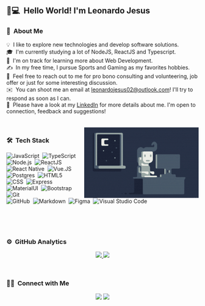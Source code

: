 ## 👋💻 &nbsp;Hello World! I'm Leonardo Jesus

### 👨 &nbsp;About Me

💡 &nbsp;I like to explore new technologies and develop software solutions.\
🎓 &nbsp;I'm currently studying a lot of NodeJS, ReactJS and Typescript.\
🌱 &nbsp;I'm on track for learning more about Web Development.\
✍️ &nbsp;In my free time, I pursue Sports and Gaming as my favorites hobbies.\
💬 &nbsp;Feel free to reach out to me for pro bono consulting and volunteering, job offer or just for some interesting discussion.\
✉️ &nbsp;You can shoot me an email at leonardojesus02@outlook.com! I'll try to respond as soon as I can.\
📄 &nbsp;Please have a look at my [LinkedIn](https://www.linkedin.com/in/leonardojesus02/) for more details about me. I'm open to connection, feedback and suggestions!<br />
<br />
<br />
<img alt="Night Coding" src="https://raw.githubusercontent.com/AVS1508/AVS1508/master/assets/Night-Coding.gif" align="right"/>

### 🛠 &nbsp;Tech Stack

![JavaScript](https://img.shields.io/badge/-JavaScript-333333?style=flat&logo=javascript)&nbsp;
![TypeScript](https://img.shields.io/badge/-TypeScript-333333?style=flat&logo=typescript)&nbsp;
![Node.js](https://img.shields.io/badge/-Node.js-333333?style=flat&logo=node.js)&nbsp;
![ReactJS](https://img.shields.io/badge/-React-333333?style=flat&logo=react)\
![React Native](https://img.shields.io/badge/-React%20Native-333333?style=flat&logo=react)&nbsp;
![Vue.JS](https://img.shields.io/badge/-Vue.js-333333?style=flat&logo=vue.js)&nbsp;
![Postgres](https://img.shields.io/badge/-Postgres-333333?style=flat&logo=postgresql)&nbsp;
![HTML5](https://img.shields.io/badge/-HTML5-333333?style=flat&logo=HTML5)\
![CSS](https://img.shields.io/badge/-CSS-333333?style=flat&logo=CSS3&logoColor=1572B6)&nbsp;
![Express](https://img.shields.io/badge/-Express-333333?style=flat&logo=expressjs)&nbsp;
![MaterialUI](https://img.shields.io/badge/-MaterialUI-333333?style=flat&logo=materialui)&nbsp;
![Bootstrap](https://img.shields.io/badge/-Bootstrap-333333?style=flat&logo=bootstrap&logoColor=563D7C)&nbsp;
![Git](https://img.shields.io/badge/-Git-333333?style=flat&logo=git)\
![GitHub](https://img.shields.io/badge/-GitHub-333333?style=flat&logo=github)&nbsp;
![Markdown](https://img.shields.io/badge/-Markdown-333333?style=flat&logo=markdown)&nbsp;
![Figma](https://img.shields.io/badge/-Figma-333333?style=flat&logo=figma)&nbsp;
![Visual Studio Code](https://img.shields.io/badge/-Visual%20Studio%20Code-333333?style=flat&logo=visual-studio-code&logoColor=007ACC)

<br />
<br />
<br />

### ⚙️ &nbsp;GitHub Analytics

<p align="center">
<a href="https://github.com/leonardo-jesus">
  <img height="180em" src="https://github-readme-stats-eight-theta.vercel.app/api?username=leonardo-jesus&show_icons=true&theme=react&include_all_commits=true&count_private=true"/>
  <img height="180em" src="https://github-readme-stats-eight-theta.vercel.app/api/top-langs/?username=leonardo-jesus&layout=compact&langs_count=8&theme=react"/>
</a>
</p>
<br />

### 🤝🏻 &nbsp;Connect with Me

<p align="center">
<a href="https://linkedin.com/in/leonardojesus02"><img src="https://img.shields.io/badge/-Leonardo%20Jesus%20-0077B5?style=flat-square&logo=Linkedin&logoColor=white"/></a>
<a href="mailto:leonardojesus02@outlook.com"><img src="https://img.shields.io/badge/-Leonardo%20Jesus-D14836?style=flat-square&logo=Gmail&logoColor=white"/></a>
</p>

